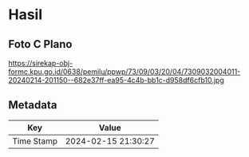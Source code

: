 # Hasil

## Foto C Plano

https://sirekap-obj-formc.kpu.go.id/0638/pemilu/ppwp/73/09/03/20/04/7309032004011-20240214-201150--682e37ff-ea95-4c4b-bb1c-d958df6cfb10.jpg


## Metadata

| Key        | Value               |
| ---------- | ------------------- |
| Time Stamp | 2024-02-15 21:30:27 |



